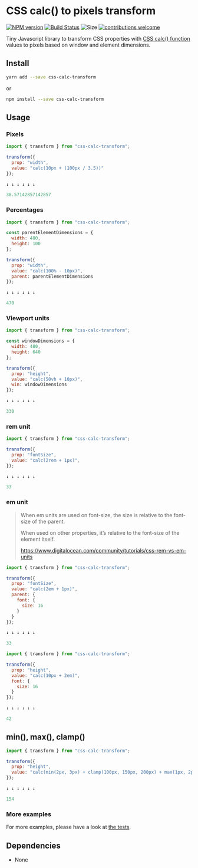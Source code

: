 # CSS calc() to pixels transform

[![NPM version](http://img.shields.io/npm/v/css-calc-transform.svg)](https://www.npmjs.org/package/css-calc-transform)
[![Build Status](https://github.com/kristerkari/css-calc-transform/workflows/Tests/badge.svg)](https://github.com/kristerkari/css-calc-transform/actions?workflow=Tests)
![Size](https://img.shields.io/bundlephobia/minzip/css-calc-transform.svg)
[![contributions welcome](https://img.shields.io/badge/contributions-welcome-brightgreen.svg?style=flat)](https://egghead.io/courses/how-to-contribute-to-an-open-source-project-on-github)

Tiny Javascript library to transform CSS properties with [CSS calc() function](https://developer.mozilla.org/en-US/docs/Web/CSS/calc) values to pixels based on window and element dimensions.

## Install

```sh
yarn add --save css-calc-transform
```

or

```sh
npm install --save css-calc-transform
```

## Usage

### Pixels

```js
import { transform } from "css-calc-transform";

transform({
  prop: "width",
  value: "calc(10px + (100px / 3.5))"
});

↓ ↓ ↓ ↓ ↓ ↓

38.57142857142857
```

### Percentages

```js
import { transform } from "css-calc-transform";

const parentElementDimensions = {
  width: 480,
  height: 100
};

transform({
  prop: "width",
  value: "calc(100% - 10px)",
  parent: parentElementDimensions
});

↓ ↓ ↓ ↓ ↓ ↓

470
```

### Viewport units

```js
import { transform } from "css-calc-transform";

const windowDimensions = {
  width: 480,
  height: 640
};

transform({
  prop: "height",
  value: "calc(50vh + 10px)",
  win: windowDimensions
});

↓ ↓ ↓ ↓ ↓ ↓

330
```

### rem unit

```js
import { transform } from "css-calc-transform";

transform({
  prop: "fontSize",
  value: "calc(2rem + 1px)",
});

↓ ↓ ↓ ↓ ↓ ↓

33
```

### em unit

> When em units are used on font-size, the size is relative to the font-size of the parent.
>
> When used on other properties, it’s relative to the font-size of the element itself.
>
> https://www.digitalocean.com/community/tutorials/css-rem-vs-em-units

```js
import { transform } from "css-calc-transform";

transform({
  prop: "fontSize",
  value: "calc(2em + 1px)",
  parent: {
    font: {
      size: 16
    }
  }
});

↓ ↓ ↓ ↓ ↓ ↓

33
```

```js
import { transform } from "css-calc-transform";

transform({
  prop: "height",
  value: "calc(10px + 2em)",
  font: {
    size: 16
  }
});

↓ ↓ ↓ ↓ ↓ ↓

42
```

## min(), max(), clamp()

```js
import { transform } from "css-calc-transform";

transform({
  prop: "height",
  value: "calc(min(2px, 3px) + clamp(100px, 150px, 200px) + max(1px, 2px))",
});

↓ ↓ ↓ ↓ ↓ ↓

154
```

### More examples

For more examples, please have a look at [the tests](__tests__/index.spec.js).

## Dependencies

- None
